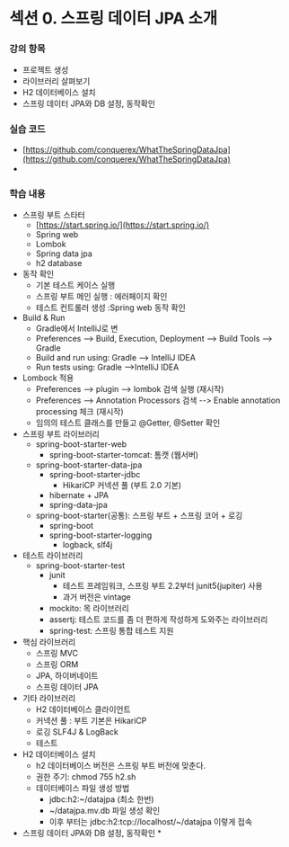 # 섹션 0. 스프링 데이터 JPA 소개

### 강의 항목

* 프로젝트 생성
* 라이브러리 살펴보기
* H2 데이터베이스 설치
* 스프링 데이터 JPA와 DB 설정, 동작확인



### 실습 코드

* [https://github.com/conquerex/WhatTheSpringDataJpa](https://github.com/conquerex/WhatTheSpringDataJpa)
* 


### 학습 내용

* 스프링 부트 스타터
  * [https://start.spring.io/](https://start.spring.io/)
  * Spring web
  * Lombok
  * Spring data jpa
  * h2 database
* 동작 확인
  * 기본 테스트 케이스 실행
  * 스프링 부트 메인 실행 : 에러페이지 확인
  * 테스트 컨트롤러 생성 :Spring web 동작 확인
* Build & Run
  * Gradle에서 IntelliJ로 변
  * Preferences --&gt; Build, Execution, Deployment --&gt; Build Tools --&gt; Gradle
  * Build and run using: Gradle --&gt; IntelliJ IDEA
  * Run tests using: Gradle  --&gt;IntelliJ IDEA
* Lombock 적용
  * Preferences --&gt; plugin --&gt; lombok 검색 실행 \(재시작\) 
  * Preferences --&gt; Annotation Processors 검색 --&gt; Enable annotation processing 체크 \(재시작\)
  * 임의의 테스트 클래스를 만들고 @Getter, @Setter 확인
* 스프링 부트 라이브러리
  * spring-boot-starter-web
    * spring-boot-starter-tomcat: 톰캣 \(웹서버\)
  * spring-boot-starter-data-jpa
    * spring-boot-starter-jdbc
      * HikariCP 커넥션 풀 \(부트 2.0 기본\)
    * hibernate + JPA
    * spring-data-jpa
  * spring-boot-starter\(공통\): 스프링 부트 + 스프링 코어 + 로깅
    * spring-boot
    * spring-boot-starter-logging
      * logback, slf4j
* 테스트 라이브러리
  * spring-boot-starter-test
    * junit
      * 테스트 프레임워크, 스프링 부트 2.2부터 junit5\(jupiter\) 사용
      * 과거 버전은 vintage
    * mockito: 목 라이브러리
    * assertj: 테스트 코드를 좀 더 편하게 작성하게 도와주는 라이브러리
    * spring-test: 스프링 통합 테스트 지원
* 핵심 라이브러리
  * 스프링 MVC
  * 스프링 ORM
  * JPA, 하이버네이트
  * 스프링 데이터 JPA
* 기타 라이브러리
  * H2 데이터베이스 클라이언트
  * 커넥션 풀 : 부트 기본은 HikariCP
  * 로깅 SLF4J & LogBack
  * 테스트
* H2 데이터베이스 설치
  * h2 데이터베이스 버전은 스프링 부트 버전에 맞춘다.
  * 권한 주기: chmod 755 h2.sh
  * 데이터베이스 파일 생성 방법
    * jdbc:h2:~/datajpa \(최소 한번\)
    * ~/datajpa.mv.db 파일 생성 확인
    * 이후 부터는 jdbc:h2:tcp://localhost/~/datajpa 이렇게 접속
* 스프링 데이터 JPA와 DB 설정, 동작확인
  * 

